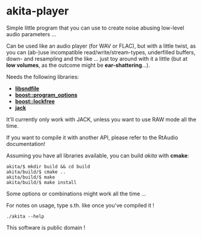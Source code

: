 # akita-player
Simple little program that you can use to create noise abusing low-level audio parameters ...

Can be used like an audio player (for WAV or FLAC), but with a little twist, as you can (ab-)use incompatible read/write/stream-types, underfilled buffers, down- and resampling and the like ... just toy around with it a little (but at **low volumes**, as the outcome might be **ear-shattering**...).

Needs the following libraries:
* [**libsndfile**](https://github.com/erikd/libsndfile)
* [**boost::program_options**](http://www.boost.org/doc/libs/1_61_0/doc/html/program_options/tutorial.html)
* [**boost::lockfree**](http://www.boost.org/doc/libs/1_61_0/doc/html/lockfree.html)
* [**jack**](http://www.jackaudio.org)

It'll currently only work with JACK, unless you want to use RAW mode all the time.

If you want to compile it with another API, please refer to the RtAudio documentation!

Assuming you have all libraries available, you can build *akita* with **cmake**:

```
akita/$ mkdir build && cd build
akita/build/$ cmake ..
akita/build/$ make
akita/build/$ make install
```

Some options or combinations might work all the time ... 

For notes on usage, type s.th. like once you've compiled it !

```./akita --help```

This software is public domain !
